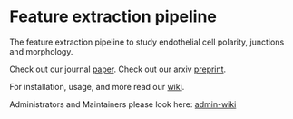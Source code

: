 # Feature extraction pipeline

The feature extraction pipeline to study endothelial cell polarity, junctions and morphology.

Check out our journal [paper](https://doi.org/10.1038/s41467-025-56643-x).
Check out our arxiv [preprint](https://doi.org/10.1101/2024.01.24.577027).

For installation, usage, and more read our [wiki](https://polarityjam.readthedocs.io/en/latest/).

Administrators and Maintainers please look here: [admin-wiki](https://github.com/polarityjam/polarityjam/wiki)
